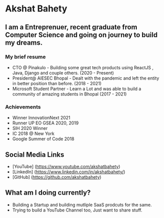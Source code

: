 # Akshat Bahety
## I am a Entreprenuer, recent graduate from Computer Science and going on journey to build my dreams.

### My brief resume
- CTO @ Pinakulo - Building some great tech products using ReactJS , Java, Django and couple others.  (2020 - Present)
- President@ AIESEC Bhopal - Dealt with the pandemic and left the entity in better position than before. (2018 - 2021)
- Microsoft Student Partner - Learn a Lot and was able to build a community of amazing students in Bhopal (2017 - 2021)

### Achievements
- Winner InnovationNext 2021
- Runner UP EO GSEA 2020, 2019
- SIH 2020 Winner
- IC 2018 @ New York
- Google Summer of Code 2018

## Social Media Links
- 	[YouTube] (https://www.youtube.com/akshatbahety)
- 	[LinkedIn] (https://www.linkedin.com/in/akshatbahety/)
-   [GitHub] (https://github.com/akshatbahety)


## What am I doing currently?
- Building a Startup and building mutliple SaaS prodcuts for the same.
- Trying to build a YouTube Channel too, Just want to share stuff.

